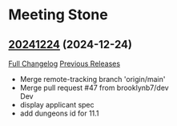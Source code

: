 # Meeting Stone

## [20241224](https://github.com/jat001/MeetingStone_Happy/tree/20241224) (2024-12-24)
[Full Changelog](https://github.com/jat001/MeetingStone_Happy/compare/20241223...20241224) [Previous Releases](https://github.com/jat001/MeetingStone_Happy/releases)

- Merge remote-tracking branch 'origin/main'  
- Merge pull request #47 from brooklynb7/dev  
    Dev  
- display applicant spec  
- add dungeons id for 11.1  
